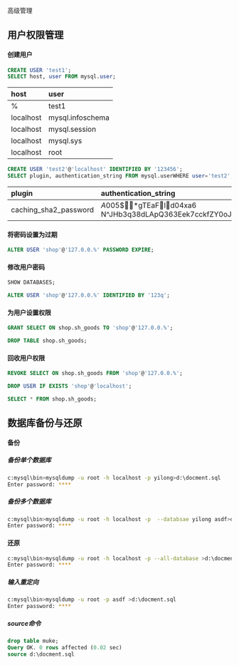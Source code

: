 高级管理

## 用户权限管理

#### 创建用户



```sql
CREATE USER 'test1';
SELECT host, user FROM mysql.user;
```

| host      | user             |
| :-------- | :--------------- |
| %         | test1            |
| localhost | mysql.infoschema |
| localhost | mysql.session    |
| localhost | mysql.sys        |
| localhost | root             |



```sql
CREATE USER 'test2'@'localhost' IDENTIFIED BY '123456';
SELECT plugin, authentication_string FROM mysql.userWHERE user='test2';
```

| plugin                  | authentication\_string                                       |
| :---------------------- | :----------------------------------------------------------- |
| caching\_sha2\_password | $A$005$\*gTEaFld04xa6<br/>N^JHb3q38dLApQ363Eek7cckfZY0oJNv2tS28CVFzkRu1 |

#### 将密码设置为过期



```sql
ALTER USER 'shop'@'127.0.0.%' PASSWORD EXPIRE;
```

#### 修改用户密码

```sql
SHOW DATABASES;

ALTER USER 'shop'@'127.0.0.%' IDENTIFIED BY '123q';
```

#### 为用户设置权限

```sql
GRANT SELECT ON shop.sh_goods TO 'shop'@'127.0.0.%';

DROP TABLE shop.sh_goods;
```

#### 回收用户权限

```sql
REVOKE SELECT ON shop.sh_goods FROM 'shop'@'127.0.0.%';

DROP USER IF EXISTS 'shop'@'localhost';

SELECT * FROM shop.sh_goods;
```

## 数据库备份与还原

#### 备份

##### 备份单个数据库

```bash
c:mysql\bin>mysqldump -u root -h localhost -p yilong>d:\docment.sql
Enter password: ****
```

##### 备份多个数据库

  

```bash
c:mysql\bin>mysqldump -u root -h localhost -p  --databsae yilong asdf>d:\docment.sql
Enter password: ****
```



#### 还原

```bash
c:mysql\bin>mysqldump -u root -h localhost -p --all-database >d:\docment.sql
Enter password: ****
```



##### 输入重定向

```bash
c:mysql\bin>mysqldump -u root -p asdf >d:\docment.sql
Enter password: ****
```

##### source命令

```sql
drop table muke;
Query OK. 0 rows affected (0.02 sec)
source d:\docment.sql
```

